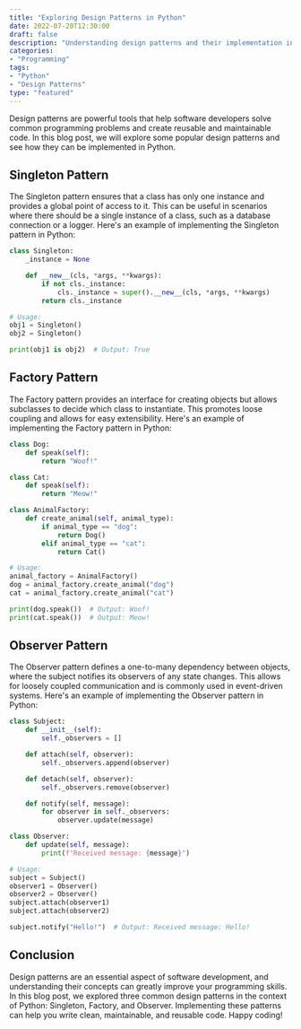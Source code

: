 ```yaml
--- 
title: "Exploring Design Patterns in Python"
date: 2022-07-20T12:30:00
draft: false
description: "Understanding design patterns and their implementation in Python."
categories: 
- "Programming"
tags: 
- "Python"
- "Design Patterns"
type: "featured"
---
```


Design patterns are powerful tools that help software developers solve common programming problems and create reusable and maintainable code. In this blog post, we will explore some popular design patterns and see how they can be implemented in Python.

## Singleton Pattern

The Singleton pattern ensures that a class has only one instance and provides a global point of access to it. This can be useful in scenarios where there should be a single instance of a class, such as a database connection or a logger. Here's an example of implementing the Singleton pattern in Python:

```python
class Singleton:
    _instance = None

    def __new__(cls, *args, **kwargs):
        if not cls._instance:
            cls._instance = super().__new__(cls, *args, **kwargs)
        return cls._instance

# Usage:
obj1 = Singleton()
obj2 = Singleton()

print(obj1 is obj2)  # Output: True
```

## Factory Pattern

The Factory pattern provides an interface for creating objects but allows subclasses to decide which class to instantiate. This promotes loose coupling and allows for easy extensibility. Here's an example of implementing the Factory pattern in Python:

```python
class Dog:
    def speak(self):
        return "Woof!"

class Cat:
    def speak(self):
        return "Meow!"

class AnimalFactory:
    def create_animal(self, animal_type):
        if animal_type == "dog":
            return Dog()
        elif animal_type == "cat":
            return Cat()

# Usage:
animal_factory = AnimalFactory()
dog = animal_factory.create_animal("dog")
cat = animal_factory.create_animal("cat")

print(dog.speak())  # Output: Woof!
print(cat.speak())  # Output: Meow!
```

## Observer Pattern

The Observer pattern defines a one-to-many dependency between objects, where the subject notifies its observers of any state changes. This allows for loosely coupled communication and is commonly used in event-driven systems. Here's an example of implementing the Observer pattern in Python:

```python
class Subject:
    def __init__(self):
        self._observers = []

    def attach(self, observer):
        self._observers.append(observer)

    def detach(self, observer):
        self._observers.remove(observer)

    def notify(self, message):
        for observer in self._observers:
            observer.update(message)

class Observer:
    def update(self, message):
        print(f"Received message: {message}")

# Usage:
subject = Subject()
observer1 = Observer()
observer2 = Observer()
subject.attach(observer1)
subject.attach(observer2)

subject.notify("Hello!")  # Output: Received message: Hello!
```

## Conclusion

Design patterns are an essential aspect of software development, and understanding their concepts can greatly improve your programming skills. In this blog post, we explored three common design patterns in the context of Python: Singleton, Factory, and Observer. Implementing these patterns can help you write clean, maintainable, and reusable code. Happy coding!
